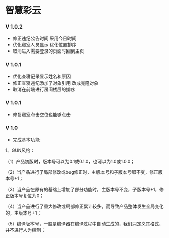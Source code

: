 <!--
 * @Author: 邹洋
 * @Date: 2021-08-23 13:26:27
 * @Email: 2810201146@qq.com
 * @LastEditors:  
 * @LastEditTime: 2021-09-08 19:11:46
 * @Description: 
-->
# 智慧彩云
### V 1.0.2
- 修正违纪公告时间 采用今日时间
- 优化寝室人员显示 优化位置排序
- 取消进入需要登录的页面时回到主页
### V 1.0.1
- 优化查寝记录显示姓名和原因
- 修正查寝违纪添加了对象引用 改成克隆对象
- 取消在前端进行房间楼层的排序
### V 1.0.1
- 修复寝室点击空位也能够点击
### V 1.0 
- 完成基本功能
<!-- 主版本号.子版本号[.修正版本号[.编译版本号]] -->
1、GUN风格：

（1）产品初版时，版本号可以为0.1或0.1.0，也可以为1.0或1.0.0；

（2）当产品进行了局部修改或bug修正时，主版本号和子版本号都不变，修正版本号+1；

（3）当产品在原有的基础上增加了部分功能时，主版本号不变，子版本号+1，修正版本号复位为0；

（4）当产品进行了重大修改或局部修正累计较多，而导致产品整体发生全局变化的，主版本号+1；

（5）编译版本号，一般是编译器在编译过程中自动生成的，我们只定义其格式，并不进行人为控制；